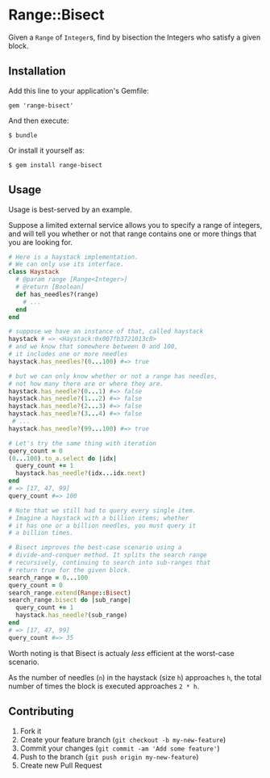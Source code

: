 # Range::Bisect

Given a `Range` of `Integer`s, find by bisection the Integers who satisfy
a given block.

## Installation

Add this line to your application's Gemfile:

    gem 'range-bisect'

And then execute:

    $ bundle

Or install it yourself as:

    $ gem install range-bisect

## Usage

Usage is best-served by an example.

Suppose a limited external service allows you to specify a range of integers,
and will tell you whether or not that range contains one or more things that
you are looking for.

```ruby
# Here is a haystack implementation.
# We can only use its interface.
class Haystack
  # @param range [Range<Integer>]
  # @return [Boolean]
  def has_needles?(range)
    # ...
  end
end

# suppose we have an instance of that, called haystack
haystack # => <Haystack:0x007fb3721013c8>
# and we know that somewhere between 0 and 100, 
# it includes one or more needles
haystack.has_needles?(0...100) #=> true

# but we can only know whether or not a range has needles,
# not how many there are or where they are.
haystack.has_needle?(0...1) #=> false
haystack.has_needle?(1...2) #=> false
haystack.has_needle?(2...3) #=> false
haystack.has_needle?(3...4) #=> false
 # ...
haystack.has_needle?(99...100) #=> true

# Let's try the same thing with iteration
query_count = 0
(0...100).to_a.select do |idx|
  query_count += 1
  haystack.has_needle?(idx...idx.next)
end
# => [17, 47, 99]
query_count #=> 100

# Note that we still had to query every single item.
# Imagine a haystack with a billion items; whether
# it has one or a billion needles, you must query it
# a billion times.

# Bisect improves the best-case scenario using a 
# divide-and-conquer method. It splits the search range
# recursively, continuing to search into sub-ranges that
# return true for the given block.
search_range = 0...100
query_count = 0
search_range.extend(Range::Bisect)
search_range.bisect do |sub_range|
  query_count += 1
  haystack.has_needle?(sub_range)
end
# => [17, 47, 99]
query_count #=> 35
```

Worth noting is that Bisect is actualy *less* efficient at
the worst-case scenario.

As the number of needles (`n`)
in the haystack (size `h`) approaches `h`, the total number
of times the block is executed approaches `2 * h`.

## Contributing

1. Fork it
2. Create your feature branch (`git checkout -b my-new-feature`)
3. Commit your changes (`git commit -am 'Add some feature'`)
4. Push to the branch (`git push origin my-new-feature`)
5. Create new Pull Request
